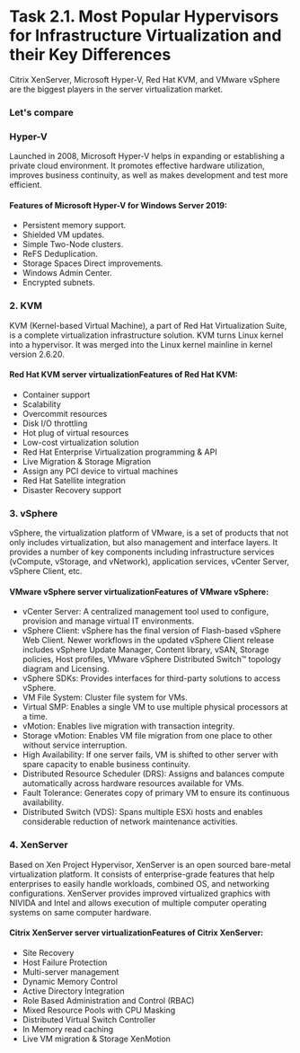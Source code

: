 # Task 2.1. Most Popular Hypervisors for Infrastructure Virtualization and their Key Differences

Citrix XenServer, Microsoft Hyper-V, Red Hat KVM, and VMware vSphere are the biggest players in the server virtualization market.


### Let's compare

### Hyper-V

Launched in 2008, Microsoft Hyper-V helps in expanding or establishing a private cloud environment. It promotes effective hardware utilization, improves business continuity, as well as makes development and test more efficient.

#### Features of Microsoft Hyper-V for Windows Server 2019:

* Persistent memory support.
* Shielded VM updates.
* Simple Two-Node clusters.
* ReFS Deduplication.
* Storage Spaces Direct improvements.
* Windows Admin Center.
* Encrypted subnets.


### 2. KVM

KVM (Kernel-based Virtual Machine), a part of Red Hat Virtualization Suite, is a complete virtualization infrastructure solution. KVM turns Linux kernel into a hypervisor. It was merged into the Linux kernel mainline in kernel version 2.6.20.

#### Red Hat KVM server virtualizationFeatures of Red Hat KVM:

* Container support
* Scalability
* Overcommit resources
* Disk I/O throttling
* Hot plug of virtual resources
* Low-cost virtualization solution
* Red Hat Enterprise Virtualization programming & API
* Live Migration & Storage Migration
* Assign any PCI device to virtual machines
* Red Hat Satellite integration
* Disaster Recovery support

### 3. vSphere

vSphere, the virtualization platform of VMware, is a set of products that not only includes virtualization, but also management and interface layers.
It provides a number of key components including infrastructure services (vCompute, vStorage, and vNetwork), application services, vCenter Server, vSphere Client, etc.

#### VMware vSphere server virtualizationFeatures of VMware vSphere:

* vCenter Server: A centralized management tool used to configure, provision and manage virtual IT environments.
* vSphere Client: vSphere has the final version of Flash-based vSphere Web Client. Newer workflows in the updated vSphere Client release includes vSphere Update Manager, Content library, vSAN, Storage policies, Host profiles, VMware vSphere Distributed Switch™ topology diagram and Licensing.
* vSphere SDKs: Provides interfaces for third-party solutions to access vSphere.
* VM File System: Cluster file system for VMs.
* Virtual SMP: Enables a single VM to use multiple physical processors at a time.
* vMotion: Enables live migration with transaction integrity.
* Storage vMotion: Enables VM file migration from one place to other without service interruption.
* High Availability: If one server fails, VM is shifted to other server with spare capacity to enable business continuity.
* Distributed Resource Scheduler (DRS): Assigns and balances compute automatically across hardware resources available for VMs.
* Fault Tolerance: Generates copy of primary VM to ensure its continuous availability.
* Distributed Switch (VDS): Spans multiple ESXi hosts and enables considerable reduction of network maintenance activities.

### 4. XenServer

Based on Xen Project Hypervisor, XenServer is an open sourced bare-metal virtualization platform. It consists of enterprise-grade features that help enterprises to easily handle workloads, combined OS, and networking configurations.
XenServer provides improved virtualized graphics with NIVIDA and Intel and allows execution of multiple computer operating systems on same computer hardware.

#### Citrix XenServer server virtualizationFeatures of Citrix XenServer:

* Site Recovery
* Host Failure Protection
* Multi-server management
* Dynamic Memory Control
* Active Directory Integration
* Role Based Administration and Control (RBAC)
* Mixed Resource Pools with CPU Masking
* Distributed Virtual Switch Controller
* In Memory read caching
* Live VM migration & Storage XenMotion
